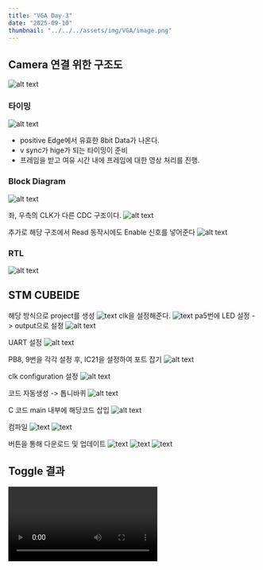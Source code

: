 ```yaml
---
title: "VGA Day-3"
date: "2025-09-10"
thumbnail: "../../../assets/img/VGA/image.png"
---
```


## Camera 연결 위한 구조도
![alt text](<../../../assets/img/VGA/day-3/스크린샷 2025-09-10 095019.png>)

### 타이밍
![alt text](<../../../assets/img/VGA/day-3/스크린샷 2025-09-10 103722.png>)

- positive Edge에서 유효한 8bit Data가 나온다.
- v sync가 hige가 되는 타이밍이 준비
- 프레임을 받고 여유 시간 내에 프레임에 대한 영상 처리를 진행.

### Block Diagram
![alt text](<../../../assets/img/VGA/day-3/스크린샷 2025-09-10 105516.png>)

좌, 우측의 CLK가 다른 CDC 구조이다.
![alt text](<../../../assets/img/VGA/day-3/스크린샷 2025-09-10 105806.png>)

추가로 해당 구조에서 Read 동작시에도 Enable 신호를 넣어준다
![alt text](<../../../assets/img/VGA/day-3/스크린샷 2025-09-10 112257.png>)


### RTL
![alt text](<../../../assets/img/VGA/day-3/스크린샷 2025-09-10 124711.png>)




## STM CUBEIDE
해당 방식으로 project를 생성
![text](<../../../assets/img/VGA/day-3/스크린샷 2025-09-10 140759.png>) 
clk을 설정해준다.
![text](<../../../assets/img/VGA/day-3/스크린샷 2025-09-10 140834.png>)
pa5번에 LED 설정 -> output으로 설정 
![alt text](<../../../assets/img/VGA/day-3/스크린샷 2025-09-10 141033.png>)

UART 설정
![alt text](<../../../assets/img/VGA/day-3/스크린샷 2025-09-10 141201.png>)

PB8, 9번을 각각 설정 후, IC21을 설정하여 포트 잡기
![alt text](<../../../assets/img/VGA/day-3/스크린샷 2025-09-10 141201.png>)

clk configuration 설정
![alt text](<화면 캡처 2025-09-10 141839.png>)

코드 자동생성 -> 톱니바퀴
![alt text](<../../../assets/img/VGA/day-3/스크린샷 2025-09-10 142152.png>)

C 코드 main 내부에 해당코드 삽입
![alt text](<../../../assets/img/VGA/day-3/스크린샷 2025-09-10 142611.png>)

컴파일
![text](<../../../assets/img/VGA/day-3/스크린샷 2025-09-10 142640.png>) ![text](<../../../assets/img/VGA/day-3/스크린샷 2025-09-10 142654.png>)

버튼을 통해 다운로드 및 업데이트
![text](<../../../assets/img/VGA/day-3/스크린샷 2025-09-10 143316.png>) ![text](<../../../assets/img/VGA/day-3/스크린샷 2025-09-10 143359.png>) ![text](<../../../assets/img/VGA/day-3/스크린샷 2025-09-10 143324.png>)

## Toggle 결과
<video controls src="../../../assets/img/VGA/day-3/toggle.mp4" title="Title"></video>